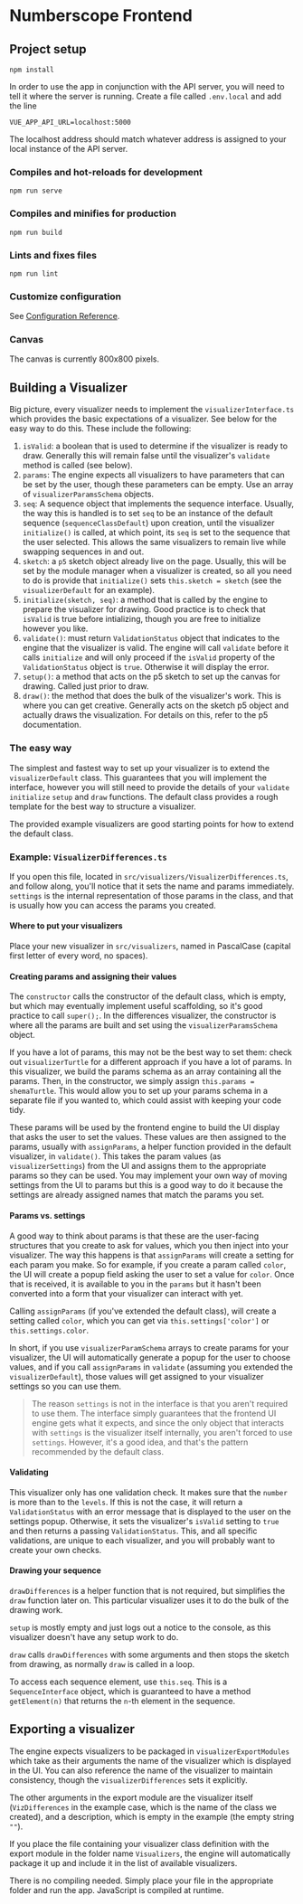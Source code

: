 # Numberscope Frontend

## Project setup

```
npm install
```

In order to use the app in conjunction with the API server, you will need to tell it where the server is running. Create a file called `.env.local` and add the line

```
VUE_APP_API_URL=localhost:5000
```

The localhost address should match whatever address is assigned to your local instance of the API server.

### Compiles and hot-reloads for development

```
npm run serve
```

### Compiles and minifies for production

```
npm run build
```

### Lints and fixes files

```
npm run lint
```

### Customize configuration

See [Configuration Reference](https://cli.vuejs.org/config/).

### Canvas

The canvas is currently 800x800 pixels.

## Building a Visualizer

Big picture, every visualizer needs to implement the `visualizerInterface.ts` which provides the basic expectations of a visualizer. See below for the easy way to do this. These include the following:

1. `isValid`: a boolean that is used to determine if the visualizer is ready to draw. Generally this will remain false until the visualizer's `validate` method is called (see below).
2. `params`: The engine expects all visualizers to have parameters that can be set by the user, though these parameters can be empty. Use an array of `visualizerParamsSchema` objects.
3. `seq`: A sequence object that implements the sequence interface. Usually, the way this is handled is to set `seq` to be an instance of the default sequence (`sequenceClassDefault`) upon creation, until the visualizer `initialize()` is called, at which point, its `seq` is set to the sequence that the user selected. This allows the same visualizers to remain live while swapping sequences in and out.
4. `sketch`: a `p5` sketch object already live on the page. Usually, this will be set by the module manager when a visualizer is created, so all you need to do is provide that `initialize()` sets `this.sketch = sketch` (see the `visualizerDefault` for an example).
5. `initialize(sketch, seq)`: a method that is called by the engine to prepare the visualizer for drawing. Good practice is to check that `isValid` is true before intializing, though you are free to initialize however you like.
6. `validate()`: must return `ValidationStatus` object that indicates to the engine that the visualizer is valid. The engine will call `validate` before it calls `initialize` and will only proceed if the `isValid` property of the `ValidationStatus` object is `true`. Otherwise it will display the error.
7. `setup()`: a method that acts on the p5 sketch to set up the canvas for drawing. Called just prior to draw.
8. `draw()`: the method that does the bulk of the visualizer's work. This is where you can get creative. Generally acts on the sketch p5 object and actually draws the visualization. For details on this, refer to the p5 documentation.

### The easy way

The simplest and fastest way to set up your visualizer is to extend the `visualizerDefault` class. This guarantees that you will implement the interface, however you will still need to provide the details of your `validate` `initialize` `setup` and `draw` functions. The default class provides a rough template for the best way to structure a visualizer.

The provided example visualizers are good starting points for how to extend the default class.

### Example: `VisualizerDifferences.ts`

If you open this file, located in `src/visualizers/VisualizerDifferences.ts`, and follow along, you'll notice that it sets the name and params immediately. `settings` is the internal representation of those params in the class, and that is usually how you can access the params you created.

#### Where to put your visualizers

Place your new visualizer in `src/visualizers`, named in PascalCase (capital first letter of every word, no spaces).

#### Creating params and assigning their values

The `constructor` calls the constructor of the default class, which is empty, but which may eventually implement useful scaffolding, so it's good practice to call `super();`. In the differences visualizer, the constructor is where all the params are built and set using the `visualizerParamsSchema` object.

If you have a lot of params, this may not be the best way to set them: check out `visualizerTurtle` for a different approach if you have a lot of params. In this visualizer, we build the params schema as an array containing all the params. Then, in the constructor, we simply assign `this.params = shemaTurtle`. This would allow you to set up your params schema in a separate file if you wanted to, which could assist with keeping your code tidy.

These params will be used by the frontend engine to build the UI display that asks the user to set the values. These values are then assigned to the params, usually with `assignParams`, a helper function provided in the default visualizer, in `validate()`. This takes the param values (as `visualizerSettings`) from the UI and assigns them to the appropriate params so they can be used. You may implement your own way of moving settings from the UI to params but this is a good way to do it because the settings are already assigned names that match the params you set.

#### Params vs. settings

A good way to think about params is that these are the user-facing structures that you create to ask for values, which you then inject into your visualizer. The way this happens is that `assignParams` will create a setting for each param you make. So for example, if you create a param called `color`, the UI will create a popup field asking the user to set a value for `color`. Once that is received, it is available to you in the `params` but it hasn't been converted into a form that your visualizer can interact with yet.

Calling `assignParams` (if you've extended the default class), will create a setting called `color`, which you can get via `this.settings['color']` or `this.settings.color`.

In short, if you use `visualizerParamSchema` arrays to create params for your visualizer, the UI will automatically generate a popup for the user to choose values, and if you call `assignParams` in `validate` (assuming you extended the `visualizerDefault`), those values will get assigned to your visualizer settings so you can use them.

> The reason `settings` is not in the interface is that you aren't required to use them. The interface simply guarantees that the frontend UI engine gets what it expects, and since the only object that interacts with `settings` is the visualizer itself internally, you aren't forced to use `settings`. However, it's a good idea, and that's the pattern recommended by the default class.

#### Validating

 This visualizer only has one validation check. It makes sure that the `number` is more than to the `levels`. If this is not the case, it will return a `ValidationStatus` with an error message that is displayed to the user on the settings popup. Otherwise, it sets the visualizer's `isValid` setting to `true` and then returns a passing `ValidationStatus`. This, and all specific validations, are unique to each visualizer, and you will probably want to create your own checks.

#### Drawing your sequence

`drawDifferences` is a helper function that is not required, but simplifies the `draw` function later on. This particular visualizer uses it to do the bulk of the drawing work.

`setup` is mostly empty and just logs out a notice to the console, as this visualizer doesn't have any setup work to do.

`draw` calls `drawDifferences` with some arguments and then stops the sketch from drawing, as normally `draw` is called in a loop.

To access each sequence element, use `this.seq`. This is a `SequenceInterface` object, which is guaranteed to have a method `getElement(n)` that returns the `n`-th element in the sequence.

## Exporting a visualizer

The engine expects visualizers to be packaged in `visualizerExportModules` which take as their arguments the name of the visualizer which is displayed in the UI. You can also reference the name of the visualizer to maintain consistency, though the `visualizerDifferences` sets it explicitly.

The other arguments in the export module are the visualizer itself (`VizDifferences` in the example case, which is the name of the class we created), and a description, which is empty in the example (the empty string `""`).

If you place the file containing your visualizer class definition with the export module in the folder name `Visualizers`, the engine will automatically package it up and include it in the list of available visualizers.

There is no compiling needed. Simply place your file in the appropriate folder and run the app. JavaScript is compiled at runtime.